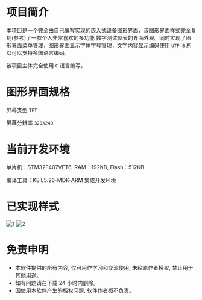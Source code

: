 
# 项目简介

本项目是一个完全由自己编写实现的嵌入式设备图形界面，该图形界面样式完全复刻(参考)了一款个人非常喜欢的多功能
数字测试仪表的界面外观。同时实现了图形界面菜单管理，图形界面显示字体字号管理，文字内容显示编码使用 `UTF-8`
所以可以支持多国语言编码。

该项目主体完全使用 `C` 语言编写。

# 图形界面规格

屏幕类型 `TFT` 

屏幕分辨率 `320X240`

# 当前开发环境

单片机：STM32F407VET6, RAM：192KB, Flash：512KB

编译工具：KEIL5.26-MDK-ARM 集成开发环境

# 已实现样式

![1](https://user-images.githubusercontent.com/49710448/153782776-5ceab64f-4000-4c7f-8927-2d3ad74fa096.jpg)
![2](https://user-images.githubusercontent.com/49710448/152128279-b30a8adc-e20d-4030-8b2d-7441bf35a68f.jpg)

# 免责申明

- 本软件提供的所有内容, 仅可用作学习和交流使用, 未经原作者授权, 禁止用于其他用途。
- 如有问题请在下载 24 小时内删除。
- 因使用本软件产生的版权问题, 软件作者概不负责。
